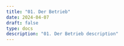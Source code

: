 ```yaml
---
title: "01. Der Betrieb"
date: 2024-04-07
draft: false
type: docs
description: "01. Der Betrieb description"
---
```


